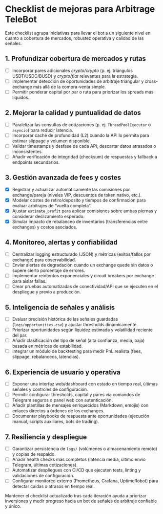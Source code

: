 # Checklist de mejoras para Arbitrage TeleBot

Este checklist agrupa iniciativas para llevar el bot a un siguiente nivel en cuanto a cobertura de mercados, robustez operativa y calidad de las señales.

## 1. Profundizar cobertura de mercados y rutas
- [ ] Incorporar pares adicionales *crypto/crypto* (p. ej. triángulos USDT/USDC/BUSD) y *crypto/fiat* relevantes para la estrategia.
- [ ] Implementar detección de oportunidades de arbitraje triangular y cross-exchange más allá de la compra-venta simple.
- [ ] Permitir ponderar capital por par o ruta para priorizar los spreads más líquidos.

## 2. Mejorar la calidad y puntualidad de datos
- [ ] Paralelizar las consultas de cotizaciones (p. ej. `ThreadPoolExecutor` o `asyncio`) para reducir latencia.
- [ ] Incorporar caché de profundidad (L2) cuando la API lo permita para estimar slippage y volumen disponible.
- [ ] Validar timestamps y desfase de cada API; descartar datos atrasados o inconsistentes.
- [ ] Añadir verificación de integridad (checksum) de respuestas y fallback a endpoints secundarios.

## 3. Gestión avanzada de fees y costes
- [x] Registrar y actualizar automáticamente las comisiones por exchange/pareja (niveles VIP, descuentos de token nativo, etc.).
- [x] Modelar costes de retiro/deposito y tiempos de confirmación para evaluar arbitrajes de “vuelta completa”.
- [x] Ajustar `estimate_profit` para aplicar comisiones sobre ambas piernas y considerar deslizamiento esperado.
- [x] Simular impacto de rebalanceo de inventarios (transferencias entre exchanges) y costos asociados.

## 4. Monitoreo, alertas y confiabilidad
- [ ] Centralizar logging estructurado (JSON) y métricas (exitos/fallos por exchange) para observabilidad.
- [ ] Enviar alertas de degradación cuando un exchange quede sin datos o supere cierto porcentaje de errores.
- [ ] Implementar reintentos exponenciales y circuit breakers por exchange para aislar fallas.
- [ ] Crear pruebas automatizadas de conectividad/API que se ejecuten en el despliegue y previo a producción.

## 5. Inteligencia de señales y análisis
- [ ] Evaluar precisión histórica de las señales guardadas (`logs/opportunities.csv`) y ajustar thresholds dinámicamente.
- [ ] Priorizar oportunidades según liquidez estimada y volatilidad reciente del par.
- [ ] Añadir clasificación del tipo de señal (alta confianza, media, baja) basada en métricas de estabilidad.
- [ ] Integrar un módulo de backtesting para medir PnL realista (fees, slippage, rebalanceos, latencias).

## 6. Experiencia de usuario y operativa
- [ ] Exponer una interfaz web/dashboard con estado en tiempo real, últimas señales y controles de configuración.
- [ ] Permitir configurar thresholds, capital y pares vía comandos de Telegram seguros o panel web con autenticación.
- [ ] Añadir plantillas de mensajes enriquecidos (Markdown, emojis) con enlaces directos a órdenes de los exchanges.
- [ ] Documentar playbooks de respuesta ante oportunidades (ejecución manual, scripts auxiliares, bots de trading).

## 7. Resiliencia y despliegue
- [ ] Garantizar persistencia de `logs/` (volúmenes o almacenamiento remoto) y copias de respaldo.
- [ ] Añadir health checks más completos (latencia media, último envío Telegram, últimas cotizaciones).
- [ ] Automatizar despliegues con CI/CD que ejecuten tests, linting y validaciones de configuración.
- [ ] Configurar monitoreo externo (Prometheus, Grafana, UptimeRobot) para detectar caídas o atrasos en tiempo real.

Mantener el checklist actualizado tras cada iteración ayuda a priorizar inversiones y medir progreso hacia un bot de señales de arbitraje confiable y único.
